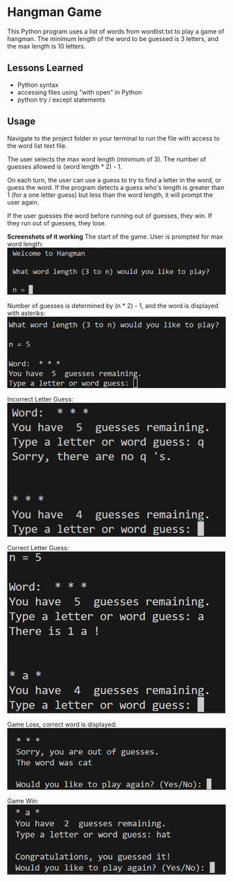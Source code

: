 # Hangman Game

This Python program uses a list of words from wordlist.txt to play a game of hangman. The minimum length of the word to be guessed is 3 letters, and the max length is 10 letters.

## Lessons Learned
- Python syntax
- accessing files using "with open" in Python
- python try / except statements

## Usage
Navigate to the project folder in your terminal to run the file with access to the word list text file.  
  
The user selects the max word length (minimum of 3). The number of guesses allowed is (word length * 2) - 1.  

On each turn, the user can use a guess to try to find a letter in the word, or guess the word. If the program detects a guess who's length is greater than 1 (for a one letter guess) but less than the word length, it will prompt the user again.  

If the user guesses the word before running out of guesses, they win. If they run out of guesses, they lose.  
  
**Screenshots of it working**
The start of the game. User is prompted for max word length:  
![hangman startup](Screenshots/hangman-startup.png)  

Number of guesses is determined by (n * 2) - 1, and the word is displayed with asteriks:  
![number of guesses](Screenshots/num-guesses.png)  

Incorrect Letter Guess:  
![incorrect letter guess](Screenshots/incorrect-guess.png)  

Correct Letter Guess:  
![correct letter guess](Screenshots/correct-guess.png)  

Game Loss, correct word is displayed:  
![game loss](Screenshots/loser.png)  

Game Win:  
![game win](Screenshots/winner.png)  
